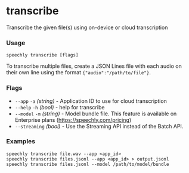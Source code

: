 # transcribe

Transcribe the given file(s) using on-device or cloud transcription

### Usage

```
speechly transcribe [flags]
```

To transcribe multiple files, create a JSON Lines file with each audio on their own line using the format `{"audio":"/path/to/file"}`.

### Flags

* `--app` `-a` _(string)_ - Application ID to use for cloud transcription
* `--help` `-h` _(bool)_ - help for transcribe
* `--model` `-m` _(string)_ - Model bundle file. This feature is available on Enterprise plans (https://speechly.com/pricing)
* `--streaming` _(bool)_ - Use the Streaming API instead of the Batch API.

### Examples

```
speechly transcribe file.wav --app <app_id>
speechly transcribe files.jsonl --app <app_id> > output.jsonl
speechly transcribe files.jsonl --model /path/to/model/bundle
```
